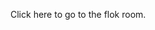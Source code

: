 Click <a>here</a> to go to the flok room.

<script type="module">
	import { PASTAGANG_ROOM_NAME } from 'https://www.pastagang.com/pastagang.js";
	const a = document.querySelector('a');
	a.href = `https://flok.cc/s/${PASTAGANG_ROOM_NAME}`;
</script>
